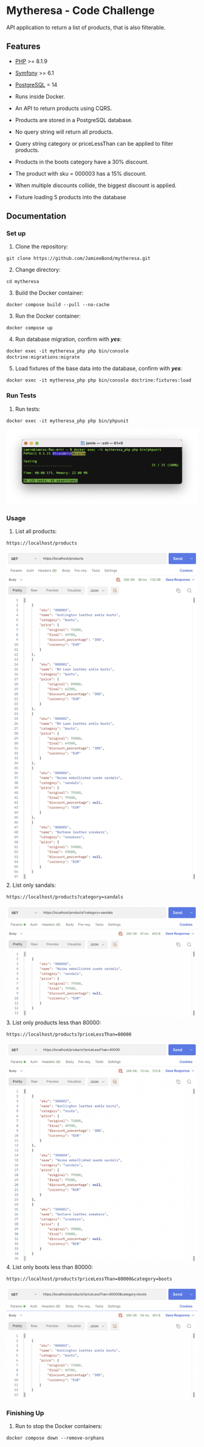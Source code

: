 # Mytheresa - Code Challenge

API application to return a list of products, that is also filterable.

## Features
- [PHP](https://www.php.net/) >= 8.1.9
- [Symfony](https://symfony.com/) >= 6.1
- [PostgreSQL](https://www.postgresql.org/) = 14

- Runs inside Docker.
- An API to return products using CQRS.
- Products are stored in a PostgreSQL database.
- No query string will return all products. 
- Query string category or priceLessThan can be applied to filter products.
- Products in the boots category have a 30% discount.
- The product with sku = 000003 has a 15% discount.
- When multiple discounts collide, the biggest discount is applied.
- Fixture loading 5 products into the database
## Documentation

### Set up
1. Clone the repository:
```
git clone https://github.com/JamieeBond/mytheresa.git
```
2. Change directory:
```
cd mytheresa
```
3. Build the Docker container:
```
docker compose build --pull --no-cache
```
3. Run the Docker container:
```
docker compose up
```
4. Run database migration, confirm with ***yes***:
```
docker exec -it mytheresa_php php bin/console doctrine:migrations:migrate
```
5. Load fixtures of the base data into the database, confirm with ***yes***:
```
docker exec -it mytheresa_php php bin/console doctrine:fixtures:load
```

### Run Tests
1. Run tests:
```
docker exec -it mytheresa_php php bin/phpunit
```
![Screenshot](./docs/tests.png? "Test results")
### Usage
1. List all products:
```
https://localhost/products
```
![Screenshot](./docs/all_products.png? "Listing all products")
2. List only sandals:
```
https://localhost/products?category=sandals
```
![Screenshot](./docs/category_filter.png? "Listing only sandals")
3. List only products less than 80000:
```
https://localhost/products?priceLessThan=80000
```
![Screenshot](./docs/price_less_than.png? "Listing only products less than 80000")
4. List only boots less than 80000:
```
https://localhost/products?priceLessThan=80000&category=boots
```
![Screenshot](./docs/category_price_less_than.png? "Listing only boots less than 80000")
### Finishing Up
1. Run to stop the Docker containers:
```
docker compose down --remove-orphans
```



